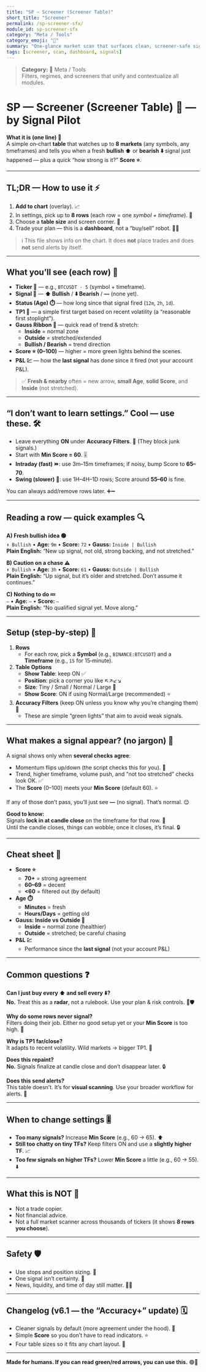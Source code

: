 ```yaml
---
title: "SP — Screener (Screener Table)"
short_title: "Screener"
permalink: /sp-screener-sfx/
module_id: sp-screener-sfx
category: "Meta / Tools"
category_emoji: "🧩"
summary: "One-glance market scan that surfaces clean, screener-safe signals."
tags: [screener, scan, dashboard, signals]
---
```



> **Category:** 🧩 Meta / Tools  
> Filters, regimes, and screeners that unify and contextualize all modules.


# SP — Screener (Screener Table) 🎯 — by Signal Pilot  

**What it is (one line) 📌**  
A simple on‑chart **table** that watches up to **8 markets** (any symbols, any timeframes) and tells you when a fresh **bullish ⬆️** or **bearish ⬇️** signal just happened — plus a quick “how strong is it?” **Score ⭐**.

---

## TL;DR — How to use it ⚡

1. **Add to chart** (overlay). 📈  
2. In settings, pick up to **8 rows** (each row = one *symbol + timeframe*). 🧩  
3. Choose a **table size** and screen corner. 🧭  
4. Trade your plan — this is a **dashboard**, not a “buy/sell” robot. 🤖🚫

> ℹ️ This file shows info on the chart. It does **not** place trades and does **not** send alerts by itself.

---

## What you’ll see (each row) 🧾

- **Ticker 🔖** — e.g., `BTCUSDT · 5` (symbol + timeframe).  
- **Signal 🚦** — **⬆️ Bullish** / **⬇️ Bearish** / **—** (none yet).  
- **Status (Age) ⏱️** — how long since that signal fired (`12m`, `2h`, `1d`).  
- **TP1 🎯** — a simple first target based on recent volatility (a “reasonable first stoplight”).  
- **Gauss Ribbon 🧶** — quick read of trend & stretch:  
  - **Inside** = normal zone  
  - **Outside** = stretched/extended  
  - **Bullish / Bearish** = trend direction  
- **Score ⭐ (0–100)** — higher = more green lights behind the scenes.  
- **P&L 💹** — how the **last signal** has done since it fired (not your account P&L).

> ✅ **Fresh & nearby** often = new arrow, **small Age**, **solid Score**, and **Inside** (not stretched).

---

## “I don’t want to learn settings.” Cool — use these. 🛠️

- Leave everything **ON** under **Accuracy Filters**. 🧱 (They block junk signals.)
- Start with **Min Score = 60**. 🎚️
- **Intraday (fast) ⏩**: use 3m–15m timeframes; if noisy, bump Score to **65–70**.  
- **Swing (slower) 🐢**: use 1H–4H–1D rows; Score around **55–60** is fine.

You can always add/remove rows later. ➕➖

---

## Reading a row — quick examples 🔍

**A) Fresh bullish idea 🟢**  
`⬆️ Bullish` • **Age:** `9m` • **Score:** `72` • **Gauss:** `Inside | Bullish`  
**Plain English:** “New up signal, not old, strong backing, and not stretched.”

**B) Caution on a chase ⚠️**  
`⬆️ Bullish` • **Age:** `3h` • **Score:** `61` • **Gauss:** `Outside | Bullish`  
**Plain English:** “Up signal, but it’s older and stretched. Don’t assume it continues.”

**C) Nothing to do 💤**  
`—` • **Age:** `—` • **Score:** `—`  
**Plain English:** “No qualified signal yet. Move along.”

---

## Setup (step‑by‑step) 🧭

1. **Rows**  
   - For each row, pick a **Symbol** (e.g., `BINANCE:BTCUSDT`) and a **Timeframe** (e.g., `15` for 15‑minute).  
2. **Table Options**  
   - **Show Table**: keep ON ✅  
   - **Position**: pick a corner you like ↖️↗️↙️↘️  
   - **Size**: Tiny / Small / Normal / Large 🔎  
   - **Show Score**: ON if using Normal/Large (recommended) ⭐  
3. **Accuracy Filters** (keep ON unless you know why you’re changing them) 🧰  
   - These are simple “green lights” that aim to avoid weak signals.

---

## What makes a signal appear? (no jargon) 🧠

A signal shows only when **several checks agree**:  
- Momentum flips up/down (the script checks this for you). 🔄  
- Trend, higher timeframe, volume push, and “not too stretched” checks look OK. ✅  
- The **Score** (0–100) meets your **Min Score** (default 60). ⭐

If any of those don’t pass, you’ll just see **—** (no signal). That’s normal. 😌

**Good to know:**  
Signals **lock in at candle close** on the timeframe for that row. 🧷  
Until the candle closes, things can wobble; once it closes, it’s final. 🔒

---

## Cheat sheet 📝

- **Score ⭐**  
  - **70+** = strong agreement  
  - **60–69** = decent  
  - **<60** = filtered out (by default)  
- **Age ⏱️**  
  - **Minutes** = fresh  
  - **Hours/Days** = getting old  
- **Gauss: Inside vs Outside 🧶**  
  - **Inside** = normal zone (healthier)  
  - **Outside** = stretched; be careful chasing  
- **P&L 💹**  
  - Performance since the **last signal** (not your account P&L)

---

## Common questions ❓

**Can I just buy every ⬆️ and sell every ⬇️?**  
**No.** Treat this as a **radar**, not a rulebook. Use your plan & risk controls. 🧭🛡️

**Why do some rows never signal?**  
Filters doing their job. Either no good setup yet or your **Min Score** is too high. 🧱

**Why is TP1 far/close?**  
It adapts to recent volatility. Wild markets → bigger TP1. 🌊

**Does this repaint?**  
**No.** Signals finalize at candle close and don’t disappear later. 🔒

**Does this send alerts?**  
This table doesn’t. It’s for **visual scanning**. Use your broader workflow for alerts. 🔔

---

## When to change settings 🎚️

- **Too many signals?** Increase **Min Score** (e.g., 60 → 65). ⬆️  
- **Still too chatty on tiny TFs?** Keep filters ON and use a **slightly higher TF**. 📈  
- **Too few signals on higher TFs?** Lower **Min Score** a little (e.g., 60 → 55). ⬇️

---

## What this is NOT 🚫

- Not a trade copier.  
- Not financial advice.  
- Not a full market scanner across thousands of tickers (it shows **8 rows you choose**).

---

## Safety 🛡️

- Use stops and position sizing. 🧯  
- One signal isn’t certainty. 🎲  
- News, liquidity, and time of day still matter. 📰⏰

---

## Changelog (v6.1 — the “Accuracy+” update) 🗓️

- Cleaner signals by default (more agreement under the hood). 🧠  
- Simple **Score** so you don’t have to read indicators. ⭐  
- Four table sizes so it fits any chart layout. 📐

---

**Made for humans. If you can read green/red arrows, you can use this.** 🟢🔴
